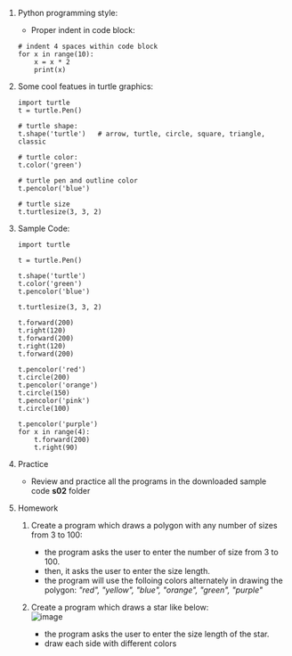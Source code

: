 1. Python programming style:
   - Proper indent in code block:
   ```
   # indent 4 spaces within code block
   for x in range(10):
       x = x * 2
       print(x)
   ```

1. Some cool featues in turtle graphics:
   ```
   import turtle
   t = turtle.Pen()

   # turtle shape:
   t.shape('turtle')   # arrow, turtle, circle, square, triangle, classic
   
   # turtle color:
   t.color('green')
   
   # turtle pen and outline color
   t.pencolor('blue')
   
   # turtle size
   t.turtlesize(3, 3, 2)
   ```
   
1. Sample Code:
   ```
   import turtle

   t = turtle.Pen()

   t.shape('turtle')
   t.color('green')
   t.pencolor('blue')

   t.turtlesize(3, 3, 2)

   t.forward(200)
   t.right(120)
   t.forward(200)
   t.right(120)
   t.forward(200)

   t.pencolor('red')
   t.circle(200)
   t.pencolor('orange')
   t.circle(150)
   t.pencolor('pink')
   t.circle(100)

   t.pencolor('purple')
   for x in range(4):
       t.forward(200)
       t.right(90)
   ```
   
1. Practice 
   - Review and practice all the programs in the downloaded sample code **s02** folder

1. Homework
   1. Create a program which draws a polygon with any number of sizes from 3 to 100:
      - the program asks the user to enter the number of size from 3 to 100.
      - then, it asks the user to enter the size length.
      - the program will use the folloing colors alternately in drawing the polygon: *"red", "yellow", "blue", "orange", "green", "purple"*
   2. Create a program which draws a star like below:\
      ![image](https://user-images.githubusercontent.com/36340668/148716949-67be0460-4807-4ba0-a7a0-6f433f80082c.png)

      - the program asks the user to enter the size length of the star.
      - draw each side with different colors
